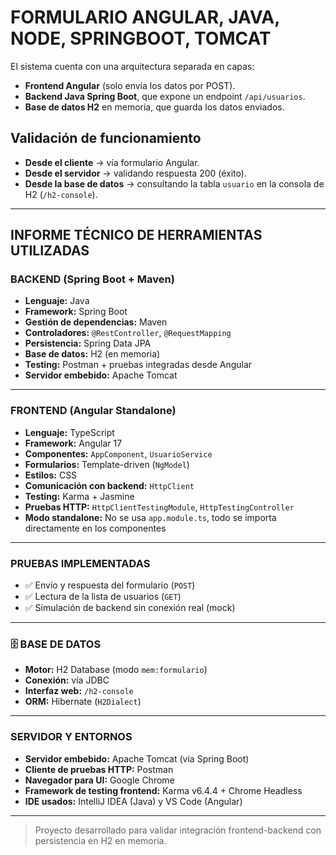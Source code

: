 

# FORMULARIO ANGULAR, JAVA, NODE, SPRINGBOOT, TOMCAT

El sistema cuenta con una arquitectura separada en capas:

-  **Frontend Angular** (solo envía los datos por POST).
-  **Backend Java Spring Boot**, que expone un endpoint `/api/usuarios`.
-  **Base de datos H2** en memoria, que guarda los datos enviados.

##  Validación de funcionamiento

-  **Desde el cliente** → vía formulario Angular.
-  **Desde el servidor** → validando respuesta 200 (éxito).
-  **Desde la base de datos** → consultando la tabla `usuario` en la consola de H2 (`/h2-console`).

---

##  INFORME TÉCNICO DE HERRAMIENTAS UTILIZADAS

###  BACKEND (Spring Boot + Maven)

- **Lenguaje:** Java  
- **Framework:** Spring Boot  
- **Gestión de dependencias:** Maven  
- **Controladores:** `@RestController`, `@RequestMapping`  
- **Persistencia:** Spring Data JPA  
- **Base de datos:** H2 (en memoria)  
- **Testing:** Postman + pruebas integradas desde Angular  
- **Servidor embebido:** Apache Tomcat  

---

###  FRONTEND (Angular Standalone)

- **Lenguaje:** TypeScript  
- **Framework:** Angular 17  
- **Componentes:** `AppComponent`, `UsuarioService`  
- **Formularios:** Template-driven (`NgModel`)  
- **Estilos:** CSS  
- **Comunicación con backend:** `HttpClient`  
- **Testing:** Karma + Jasmine  
- **Pruebas HTTP:** `HttpClientTestingModule`, `HttpTestingController`  
- **Modo standalone:** No se usa `app.module.ts`, todo se importa directamente en los componentes  

---

###  PRUEBAS IMPLEMENTADAS

- ✅ Envío y respuesta del formulario (`POST`)  
- ✅ Lectura de la lista de usuarios (`GET`)  
- ✅ Simulación de backend sin conexión real (mock)  

---

### 🗄 BASE DE DATOS

- **Motor:** H2 Database (modo `mem:formulario`)  
- **Conexión:** vía JDBC  
- **Interfaz web:** `/h2-console`  
- **ORM:** Hibernate (`H2Dialect`)  

---

###  SERVIDOR Y ENTORNOS

- **Servidor embebido:** Apache Tomcat (via Spring Boot)  
- **Cliente de pruebas HTTP:** Postman  
- **Navegador para UI:** Google Chrome  
- **Framework de testing frontend:** Karma v6.4.4 + Chrome Headless  
- **IDE usados:** IntelliJ IDEA (Java) y VS Code (Angular)  

---

> Proyecto desarrollado para validar integración frontend-backend con persistencia en H2 en memoria.

